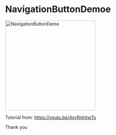 # NavigationButtonDemoe

<img width="285" alt="NavigationButtonDemo" src="https://user-images.githubusercontent.com/3993516/137241461-a611f3d3-a4b7-4a95-8cd5-ad578f73925d.png">

Tutorial from: https://youtu.be/4xyRnIntwTo

Thank you
